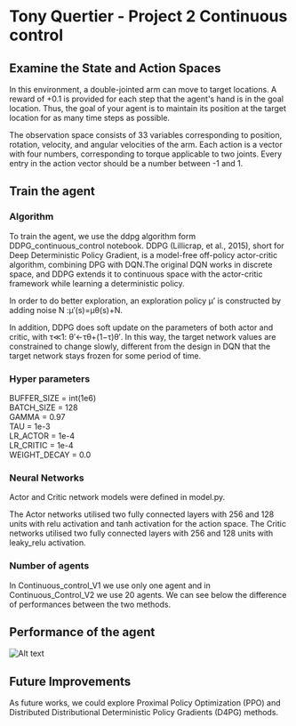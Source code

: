
# Tony Quertier - Project 2 Continuous control


## Examine the State and Action Spaces

In this environment, a double-jointed arm can move to target locations. A reward of +0.1 is provided for each step that the agent's hand is in the goal location. Thus, the goal of your agent is to maintain its position at the target location for as many time steps as possible.

The observation space consists of 33 variables corresponding to position, rotation, velocity, and angular velocities of the arm. Each action is a vector with four numbers, corresponding to torque applicable to two joints. Every entry in the action vector should be a number between -1 and 1.


##  Train the agent


### Algorithm

To train the agent, we use the ddpg algorithm form DDPG_continuous_control notebook. 
DDPG (Lillicrap, et al., 2015), short for Deep Deterministic Policy Gradient, is a model-free off-policy actor-critic algorithm, combining DPG with DQN.The original DQN works in discrete space, and DDPG extends it to continuous space with the actor-critic framework while learning a deterministic policy.

In order to do better exploration, an exploration policy μ’ is constructed by adding noise N :μ′(s)=μθ(s)+N.

In addition, DDPG does soft update on the parameters of both actor and critic, with τ≪1: θ′←τθ+(1−τ)θ′. In this way, the target network values are constrained to change slowly, different from the design in DQN that the target network stays frozen for some period of time.

### Hyper parameters

BUFFER_SIZE = int(1e6)  
BATCH_SIZE = 128        
GAMMA = 0.97            
TAU = 1e-3              
LR_ACTOR = 1e-4         
LR_CRITIC = 1e-4        
WEIGHT_DECAY = 0.0   

### Neural Networks

Actor and Critic network models were defined in model.py.

The Actor networks utilised two fully connected layers with 256 and 128 units with relu activation and tanh activation for the action space. 
The Critic networks utilised two fully connected layers with 256 and 128 units with leaky_relu activation. 

### Number of agents

In Continuous_control_V1 we use only one agent and in Continuous_Control_V2 we use 20 agents. We can see below the difference of performances between the two methods.



## Performance of the agent

![Alt text](https://github.com/Quertier/p2_continuous-control/blob/master/p2_continuous_control_V1.PNG)



## Future Improvements

As future works, we could explore Proximal Policy Optimization (PPO) and Distributed Distributional Deterministic Policy Gradients (D4PG) methods.




